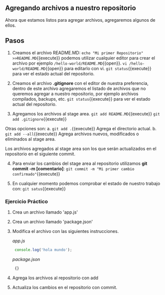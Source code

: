 ## Agregando archivos a nuestro repositorio ##

Ahora que estamos listos para agregar archivos, agregaremos algunos de ellos.

## Pasos ##
1. Creamos el archivo README.MD:
`echo "Mi primer Repositorio" >>README.MD`{{execute}} podemos utilizar cualquier editor para crear el archivo por ejemplo `/hello-world/README.MD`{{open}}.
`vi /hello-world/README.MD`{{open}} para editarlo con vi.
`git status`{{execute}} para ver el estado actual del repositorio.

2. Creamos el archivo **.gitignore** con el editor de nuestra preferencia, dentro de este archivo agregaremos el listado de archivos que no queremos agregar a nuestro repositorio, por ejemplo archivos compilados, backups, etc.
`git status`{{execute}} para ver el estado actual del repositorio.

3. Agregamos los archivos al stage area.
`git add README.MD`{{execute}} 
`git add .gitignore`{{execute}}

Otras opciones son:
a. `git add .`{{execute}} Agrega el directorio actual.
b. `git add --all`{{execute}} Agrega archivos nuevos, modificados o eliminados al stage area.

Los archivos agregados al stage area son los que serán actualizados en el repositorio en el siguiente commit.

4. Para enviar los cambios del stage area al repositorio utilizamos **git commit -m [comentario]**:
`git commit -m "Mi primer cambio confirmado"`{{execute}}

5. En cualquier momento podemos comprobar el estado de nuestro trabajo con:
`git satus`{{execute}}


### Ejercicio Práctico ###
1. Crea un archivo llamado 'app.js'
2. Crea un archivo llamado 'package.json'
3. Modifica el archivo con las siguientes instrucciones.

   *app.js*
   ```javascript
    console.log('hola mundo');
    ```
   *package.json*
   ```javascript
    {}
   ```
4. Agrega los archivos al repositorio con add
5. Actualiza los cambios en el repositorio con commit.